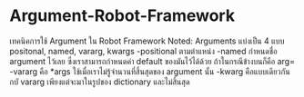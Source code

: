 # Argument-Robot-Framework
เทคนิคการใช้ Argument ใน Robot Framework
Noted: Arguments แบ่งเป็น 4 แบบ positonal, named, vararg, kwargs
-positional ตามตําแหน่ง
-named กําหนดชื่อ argument ไว้เลย ซึ่งเราสามารถกําหนดค่า default ของมันไว้ได้ด้วย ถ้าในกรณีข้างบนก็คือ arg= 
-vararg คือ *args ใช้เมื่อเราไม่รู้จํานวนที่สิ้นสุดของ argument นั้น
-kwarg คือแบบเดียวกันกบั vararg เพียงแต่จะมาในรูปของ dictionary และไม่สิ้นสุด
